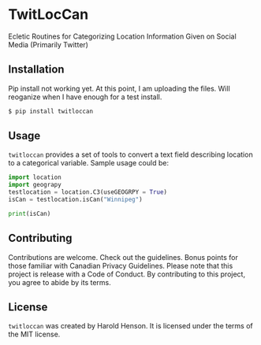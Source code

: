 # TwitLocCan

Ecletic Routines for Categorizing Location Information Given on Social Media (Primarily Twitter) 

## Installation
Pip install not working yet.  At this point, I am uploading the files.  Will reoganize when I have enough for a test install.

```bash
$ pip install twitloccan
```

## Usage

`twitloccan` provides a set of tools to convert a text field describing location to a categorical variable.
Sample usage could be:

```python
import location
import geograpy
testlocation = location.C3(useGEOGRPY = True)
isCan = testlocation.isCan("Winnipeg")

print(isCan)
```

## Contributing

Contributions are welcome.  Check out the guidelines.  Bonus points for those familiar with
Canadian Privacy Guidelines.  Please note that this project is release with a Code of Conduct.
By contributing to this project, you agree to abide by its terms.

## License

`twitloccan` was created by Harold Henson. It is licensed under the terms of the MIT
license.

